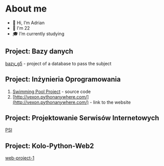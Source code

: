 # About me
- 👋 Hi, I’m Adrian
- 🎂 I'm 22
- 🎓 I’m currently studying

## Project: Bazy danych
[bazy_g5](https://github.com/LTS-Bugs/bazy_g5) - project of a database to pass the subject

## Project: Inżynieria Oprogramowania
1. [Swimming Pool Project](https://github.com/Vex0on/ICC_15_00) - source code
2. [http://vexon.pythonanywhere.com/](http://vexon.pythonanywhere.com/) - link to the website

## Project: Projektowanie Serwisów Internetowych
[PSI](https://github.com/SzWielgosz/PSI)

## Project: Kolo-Python-Web2
[web-project-1](https://github.com/Kolko-Python-Web2/web-project-1)
